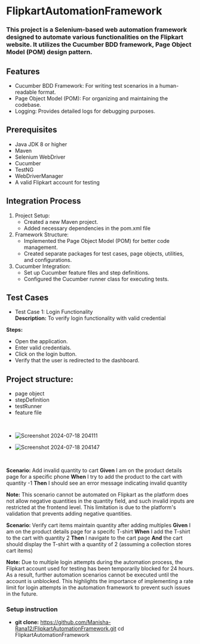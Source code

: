 # FlipkartAutomationFramework
### This project is a Selenium-based web automation framework designed to automate various functionalities on the Flipkart website. It utilizes the Cucumber BDD framework, Page Object Model (POM) design pattern.

## Features

- Cucumber BDD Framework: For writing test scenarios in a human-readable format.
- Page Object Model (POM): For organizing and maintaining the codebase.
- Logging: Provides detailed logs for debugging purposes.

## Prerequisites
- Java JDK 8 or higher
- Maven
- Selenium WebDriver
- Cucumber
- TestNG
- WebDriverManager
- A valid Flipkart account for testing
## Integration Process
1. Project Setup:
   - Created a new Maven project.
   - Added necessary dependencies in the pom.xml file
2. Framework Structure:
   - Implemented the Page Object Model (POM) for better code management.
   - Created separate packages for test cases, page objects, utilities, and configurations.
3. Cucumber Integration:
   - Set up Cucumber feature files and step definitions.
   - Configured the Cucumber runner class for executing tests.
## Test Cases
   - Test Case 1: Login Functionality <br>
   **Description:** To verify login functionality with valid credential

   **Steps:**
   - Open the application.
   - Enter valid credentials.
   - Click on the login button.
   - Verify that the user is redirected to the dashboard.
     
  ## Project structure:
  - page object
  - stepDefinition
  - testRunner
  - feature file
  <br>

 - ![Screenshot 2024-07-18 204111](https://github.com/user-attachments/assets/459e021f-c110-4119-a19f-b81388dc0796)

  
  - ![Screenshot 2024-07-18 204147](https://github.com/user-attachments/assets/ee53436e-1dc1-4085-96d8-395691e8e97c)
  <br>
 
**Scenario:** Add invalid quantity to cart
**Given** I am on the product details page for a specific phone
**When** I try to add the product to the cart with quantity -1
**Then** I should see an error message indicating invalid quantity
 
 **Note:** This scenario cannot be automated on Flipkart as the platform does not allow negative quantities in the quantity field, and such invalid inputs are restricted at the frontend level. This limitation is due to the platform's validation that prevents adding negative quantities.

**Scenario:** Verify cart items maintain quantity after adding multiples 
**Given** I am on the product details page for a specifc T-shirt
**When** I add the T-shirt to the cart with quantity 2
**Then** I navigate to the cart page
**And** the cart should display the T-shirt with a quantity of 2 (assuming a collection stores cart items)

 **Note:** Due to multiple login attempts during the automation process, the Flipkart account used for testing has been temporarily blocked for 24 hours. As a result, further automation scenarios cannot be executed until the account is unblocked. This highlights the importance of implementing a rate limit for login attempts in the automation framework to prevent such issues in the future.

### Setup instruction <br>
- **git clone:** https://github.com/Manisha-Rana12/FlipkartAutomationFramework.git
cd FlipkartAutomationFramework




